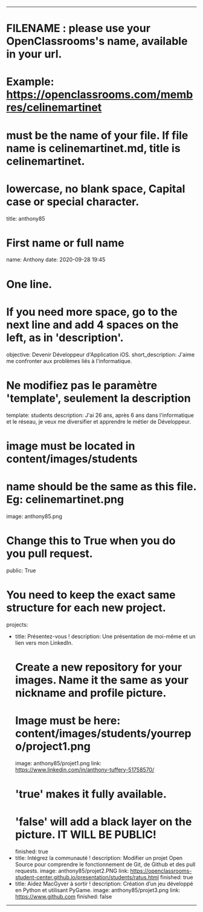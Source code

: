 ---

# FILENAME : please use your OpenClassrooms's name, available in your url.
# Example: https://openclassrooms.com/membres/celinemartinet
# must be the name of your file. If file name is celinemartinet.md, title is celinemartinet.
# lowercase, no blank space, Capital case or special character.
title: anthony85

# First name or full name
name: Anthony
date: 2020-09-28 19:45

# One line.
# If you need more space, go to the next line and add 4 spaces on the left, as in 'description'.
objective: Devenir Développeur d'Application iOS.
short_description: J'aime me confronter aux problèmes liés à l'informatique.

# Ne modifiez pas le paramètre 'template', seulement la description
template: students
description:
    J'ai 26 ans, après 6 ans dans l'informatique et le réseau, je veux me diversifier et apprendre le métier de Développeur.

# image must be located in content/images/students
# name should be the same as this file. Eg: celinemartinet.png
image: anthony85.png

# Change this to True when you do you pull request.
public: True

# You need to keep the exact same structure for each new project.
projects:
  - title: Présentez-vous !
    description: Une présentation de moi-même et un lien vers mon LinkedIn.
    # Create a new repository for your images. Name it the same as your nickname and profile picture.
    # Image must be here: content/images/students/yourrepo/project1.png
    image: anthony85/projet1.png
    link: https://www.linkedin.com/in/anthony-tuffery-51758570/
    # 'true' makes it fully available.
    # 'false' will add a black layer on the picture. IT WILL BE PUBLIC!
    finished: true
  - title: Intégrez la communauté !
    description: Modifier un projet Open Source pour comprendre le fonctionnement de Git, de Github et des pull requests. 
    image: anthony85/projet2.PNG
    link: https://openclassrooms-student-center.github.io/presentation/students/ratus.html
    finished: true
  - title: Aidez MacGyver à sortir !
    description: Création d’un jeu développé en Python et utilisant PyGame.
    image: anthony85/projet3.png
    link: https://www.github.com
    finished: false
---